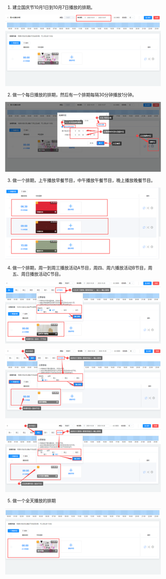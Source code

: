 1. 建立国庆节10月1日到10月7日播放的排期。

![avatar](../images/demo/1.png)

2. 做一个每日播放的排期，然后有一个排期每隔30分钟播放1分钟。

![avatar](../images/demo/2.png)

3. 做一个排期，上午播放早餐节目，中午播放午餐节目，晚上播放晚餐节目。

![avatar](../images/demo/3.png)

4. 做一个排期，周一到周三播放活动A节目，周四、周六播放活动B节目，周五、周日播放活动C节目。

![avatar](../images/demo/4.png)

![avatar](../images/demo/5.png)

![avatar](../images/demo/6.png)

5. 做一个全天播放的排期

![avatar](../images/demo/7.png)
